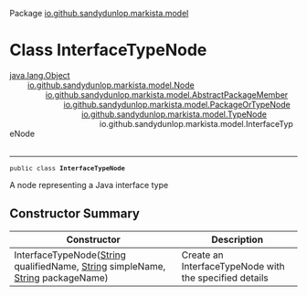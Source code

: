Package [io.github.sandydunlop.markista.model](index.md)

# Class InterfaceTypeNode
[java.lang.Object](https://docs.oracle.com/en/java/javase/24/docs/api/java.base/java/lang/Object.html)<br/>
        [io.github.sandydunlop.markista.model.Node](Node.md)<br/>
                [io.github.sandydunlop.markista.model.AbstractPackageMember](AbstractPackageMember.md)<br/>
                        [io.github.sandydunlop.markista.model.PackageOrTypeNode](PackageOrTypeNode.md)<br/>
                                [io.github.sandydunlop.markista.model.TypeNode](TypeNode.md)<br/>
                                        io.github.sandydunlop.markista.model.InterfaceTypeNode<br/>
<br/>

----

<span style="font-family: monospace; font-size: 80%;">public class __InterfaceTypeNode__</span>

A node representing a Java interface type


## Constructor Summary

| Constructor                                                                                                                                                                                                                                                                                                                                      | Description                                            |
|--------------------------------------------------------------------------------------------------------------------------------------------------------------------------------------------------------------------------------------------------------------------------------------------------------------------------------------------------|--------------------------------------------------------|
| InterfaceTypeNode([String](https://docs.oracle.com/en/java/javase/24/docs/api/java.base/java/lang/String.html) qualifiedName, [String](https://docs.oracle.com/en/java/javase/24/docs/api/java.base/java/lang/String.html) simpleName, [String](https://docs.oracle.com/en/java/javase/24/docs/api/java.base/java/lang/String.html) packageName) | Create an InterfaceTypeNode with the specified details |
